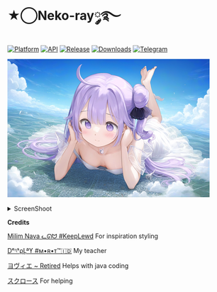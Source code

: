 # ★⃝Neko-ray༘࿐

[![Platform](https://img.shields.io/badge/android-platform?style=for-the-badge&label=platform&labelColor=21262d&color=6e7681)](https://www.android.com) [![API](https://img.shields.io/badge/27%2B-level?style=for-the-badge&logo=android&logoColor=3cd382&label=API&labelColor=21262d&color=ff663b)](https://developer.android.com/studio/releases/platforms) [![Release](https://img.shields.io/github/v/release/UWU-TEAM/Neko-ray?display_name=tag&style=for-the-badge&logo=github&labelColor=21262d&color=1f6feb)](https://github.com/UWU-TEAM/Neko-ray/releases/latest) [![Downloads](https://img.shields.io/github/downloads/UWU-TEAM/Neko-ray/total?style=for-the-badge&labelColor=21262d&color=238636)](https://github.com/UWU-TEAM/Neko-ray/releases) [![Telegram](https://img.shields.io/badge/Telegram-2CA5E0?style=for-the-badge&logo=telegram&logoColor=white)](https://t.me/uwuresourceguide)

![Banner](https://raw.githubusercontent.com/UWU-TEAM/Neko-ray/main/image/uwu_banner.png)

<details>
  <summary>ScreenShoot</summary>

**Light**
![Screenshot](https://raw.githubusercontent.com/UWU-TEAM/Neko-ray/main/image/screenshoot1.png)
![Screenshot](https://raw.githubusercontent.com/UWU-TEAM/Neko-ray/main/image/screenshoot2.png)

**Dark**
![Screenshot](https://raw.githubusercontent.com/UWU-TEAM/Neko-ray/main/image/screenshoot3.png)
![Screenshot](https://raw.githubusercontent.com/UWU-TEAM/Neko-ray/main/image/screenshoot4.png)

</details>

**Credits**

[Milim Nava ᓚᘏᗢ #KeepLewd](https://t.me/milimnavaUwU) For inspiration styling

[DᵉᶯˢρĻªϒ #ᴍ•ʀ•ᴛ™🇮🇩](https://t.me/Dens_play89) My teacher

[ヨヴィエ ~ Retired](https://t.me/mobxprjkt) Helps with java coding

[スクロース](https://t.me/milimnavaUwU) For helping
